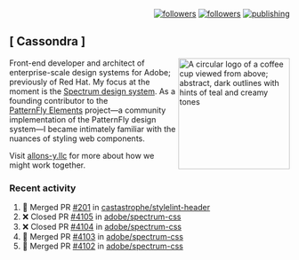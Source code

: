 <p align="right"><a rel="me" href="https://front-end.social/@castastrophe">
    <img alt="followers" title="Follow me on Mastodon" src="https://img.shields.io/mastodon/follow/109297102751309835?domain=https%3A%2F%2Ffront-end.social&label=Follow&logo=mastodon&logoColor=white&style=for-the-badge&labelColor=008080&color=006969"/></a>
  <a href="https://codepen.io/castastrophe/">
    <img alt="followers" title="Follow me on CodePen" src="https://img.shields.io/badge/23-1?color=640464&labelColor=7c007c&style=for-the-badge&logo=codepen&label=Follow"/></a>
<a href="https://castastrophe.medium.com/">
    <img alt="publishing" title="View articles on Medium" src="https://img.shields.io/badge/107-1?color=666&labelColor=444&label=subscribe&logo=medium&logoColor=white&style=for-the-badge"/></a>
</p>

## [&nbsp;Cassondra&nbsp;]

<img align="right" src="https://github-production-user-asset-6210df.s3.amazonaws.com/1840295/253016758-ba468774-1cd3-42c2-8f43-947b5eeb5edf.png" height="200" alt="A circular logo of a coffee cup viewed from above; abstract, dark outlines with hints of teal and creamy tones">

Front-end developer and architect of enterprise-scale design systems for Adobe; previously of Red Hat. My focus at the moment is the [Spectrum design system](https://github.com/adobe/spectrum-css). As a founding contributor to the [PatternFly&nbsp;Elements](https://github.com/patternfly/patternfly-elements) project&mdash;a community implementation of the PatternFly design system&mdash;I became intimately familiar with the nuances of styling web components.

Visit [allons-y.llc](http://allons-y.llc/) for more about how we might work together.

### Recent activity

<!--START_SECTION:activity-->
1. 🎉 Merged PR [#201](https://github.com/castastrophe/stylelint-header/pull/201) in [castastrophe/stylelint-header](https://github.com/castastrophe/stylelint-header)
2. ❌ Closed PR [#4105](https://github.com/adobe/spectrum-css/pull/4105) in [adobe/spectrum-css](https://github.com/adobe/spectrum-css)
3. ❌ Closed PR [#4104](https://github.com/adobe/spectrum-css/pull/4104) in [adobe/spectrum-css](https://github.com/adobe/spectrum-css)
4. 🎉 Merged PR [#4103](https://github.com/adobe/spectrum-css/pull/4103) in [adobe/spectrum-css](https://github.com/adobe/spectrum-css)
5. 🎉 Merged PR [#4102](https://github.com/adobe/spectrum-css/pull/4102) in [adobe/spectrum-css](https://github.com/adobe/spectrum-css)
<!--END_SECTION:activity-->
